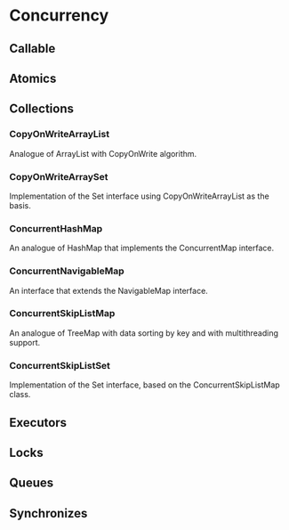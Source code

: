 # Concurrency
## Callable
## Atomics
## Collections
### CopyOnWriteArrayList
Analogue of ArrayList with CopyOnWrite algorithm.

### CopyOnWriteArraySet
Implementation of the Set interface using CopyOnWriteArrayList as the basis.

### ConcurrentHashMap
An analogue of HashMap that implements the ConcurrentMap interface.

### ConcurrentNavigableMap
An interface that extends the NavigableMap interface.

### ConcurrentSkipListMap
An analogue of TreeMap with data sorting by key and with multithreading support.

### ConcurrentSkipListSet
Implementation of the Set interface, based on the ConcurrentSkipListMap class.

## Executors
## Locks
## Queues
## Synchronizes
